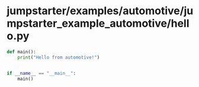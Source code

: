 # jumpstarter/examples/automotive/jumpstarter_example_automotive/hello.py

```python
def main():
    print("Hello from automotive!")


if __name__ == "__main__":
    main()

```